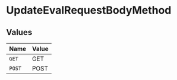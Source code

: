 # UpdateEvalRequestBodyMethod


## Values

| Name   | Value  |
| ------ | ------ |
| `GET`  | GET    |
| `POST` | POST   |